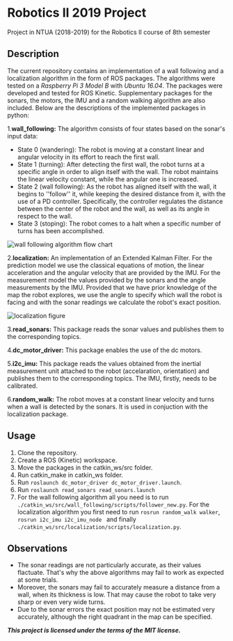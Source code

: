 # Robotics II 2019 Project

Project in NTUA (2018-2019) for the Robotics II course of 8th semester

## Description
The current repository contains an implementation of a wall following and a localization algorithm in the form of ROS packages. The algorithms were tested on a *Raspberry Pi 3 Model B* with *Ubuntu 16.04*. The packages were developed and tested for ROS Kinetic. Supplementary packages for the sonars, the motors, the IMU and a random walking algorithm are also included. Below are the descriptions of the implemented packages in python:

1.**wall_following:** 
The algorithm consists of four states based on the sonar's input data: 
* State 0 (wandering): The robot is moving at a constant linear and angular velocity in its effort to reach the first wall.
* State 1 (turning): After detecting the first wall, the robot turns at a specific angle in order to align itself with the wall. The robot maintains the linear velocity constant, while the angular one is increased.
* State 2 (wall following): As the robot has aligned itself with the wall, it begins to ''follow'' it, while keeping the desired distance from it, with the use of a PD controller. Specifically, the controller regulates the distance between the center of the robot and the wall, as well as its angle in respect to the wall.
* State 3 (stoping): The robot comes to a halt when a specific number of turns has been accomplished.

![wall following algorithm flow chart](https://i.ibb.co/LRYCy5t/Screenshot-2.png)

2.**localization:** An implementation of an Extended Kalman Filter. For the prediction model we use the classical equations of motion, the linear acceleration and the angular velocity that are provided by the IMU. For the measurement model the values provided by the sonars and the angle measurements by the IMU. Provided that we have prior knowledge of the map the robot explores, we use the angle to specify which wall the robot is facing and with the sonar readings we calculate the robot's exact position.

![localization figure](https://i.ibb.co/ggkgW0G/Screenshot-3.png)

3.**read_sonars:** This package reads the sonar values and publishes them to the corresponding topics.

4.**dc_motor_driver:** This package enables the use of the dc motors.

5.**i2c_imu:** This package reads the values obtained from the inertial measurement unit attached to the robot (accelaration, orientation) and publishes them to the corresponding topics. The IMU, firstly, needs to be calibrated. 

6.**random_walk:** The robot moves at a constant linear velocity and turns when a wall is detected by the sonars. It is used in conjuction with the localization package.

## Usage
1. Clone the repository.
2. Create a ROS (Kinetic) workspace.
3. Move the packages in the catkin_ws/src folder.
4. Run catkin_make in catkin_ws folder.
5. Run ```roslaunch dc_motor_driver dc_motor_driver.launch```.
6. Run ```roslaunch read_sonars read_sonars.launch```
7. For the wall following algorithm all you need is to run ```./catkin_ws/src/wall_following/scripts/follower_new.py```. 
For the localization algorithm you first need to run ```rosrun random_walk walker```, ```rosrun i2c_imu i2c_imu_node ``` 
and finally ```./catkin_ws/src/localization/scripts/localization.py```.

## Observations
* The sonar readings are not particularly accurate, as their values flactuate. That's why the above algorithms may fail to work as expected at some trials.
* Moreover, the sonars may fail to accurately measure a distance from a wall, when its thickness is low. That may cause the robot to take very sharp or even very wide turns.
* Due to the sonar errors the exact position may not be estimated very accurately, although the right quadrant in the map can be specified.



***This project is licensed under the terms of the MIT license.***
